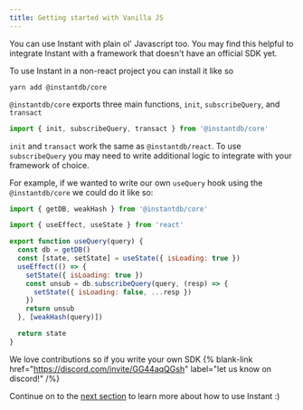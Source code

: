 ```yaml
---
title: Getting started with Vanilla JS
---
```


You can use Instant with plain ol' Javascript too. You may find this helpful to integrate Instant with a framework that doesn't have an official SDK yet.

To use Instant in a non-react project you can install it like so

```
yarn add @instantdb/core
```

`@instantdb/core` exports three main functions, `init`, `subscribeQuery`, and `transact`

```javascript
import { init, subscribeQuery, transact } from '@instantdb/core'
```

`init` and `transact` work the same as `@instantdb/react`. To use `subscribeQuery` you may need to write additional logic
to integrate with your framework of choice.

For example, if we wanted to write our own `useQuery` hook using the `@instantdb/core` we could do it like so:

```javascript
import { getDB, weakHash } from '@instantdb/core'

import { useEffect, useState } from 'react'

export function useQuery(query) {
  const db = getDB()
  const [state, setState] = useState({ isLoading: true })
  useEffect(() => {
    setState({ isLoading: true })
    const unsub = db.subscribeQuery(query, (resp) => {
      setState({ isLoading: false, ...resp })
    })
    return unsub
  }, [weakHash(query)])

  return state
}
```

We love contributions so if you write your own SDK {% blank-link href="https://discord.com/invite/GG44aqQGsh" label="let us know on discord!" /%}

Continue on to the [next section](/docs/init) to learn more about how to use Instant :)
